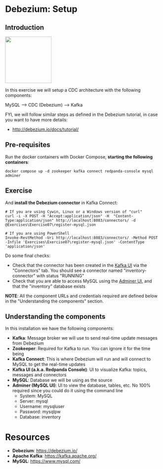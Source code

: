 # Debezium: Setup

## Introduction

<img width="150" src="https://new.paradigmadigital.com/wp-content/uploads/2017/06/debezium-1.png">

In this exercise we will setup a CDC architecture with the following components:

MySQL --> CDC (Debezium) --> Kafka

FYI, we will follow similar steps as defined in the Debezium tutorial, in case you want to have more details:

* http://debezium.io/docs/tutorial/

## Pre-requisites

Run the docker containers with Docker Compose, **starting the following containers**:

```shell
docker compose up -d zookeeper kafka connect redpanda-console mysql adminer
```
## Exercise

And **install the Debezium connector** in Kafka Connect:

```shell
# If you are using Cywin, Linux or a Windows version of "curl"
curl -i -X POST -H "Accept:application/json" -H  "Content-Type:application/json" http://localhost:8083/connectors/ -d @Exercises\Exercise07\register-mysql.json

# If you are using PowerShell
Invoke-RestMethod -Uri http://localhost:8083/connectors/ -Method POST -Infile 'Exercises\Exercise07\register-mysql.json' -ContentType 'application/json'
```
Do some final checks:

* Check that the connector has been created in the [Kafka UI](http://localhost:9000/overview) via the "Connectors" tab. You should see a connector named "inventory-connector" with status "RUNNING"
* Check that you are able to access MySQL using the [Adminer UI](http://localhost:8090/), and that the "inventory" database exists

**NOTE**: All the component URLs and credentials required are defined below in the "Understanding the components" section.

## Understanding the components

In this installation we have the following components:

* **Kafka**: Message broker we will use to send real-time update messages from Debezium
* **Zookeeper**: Required for Kafka to run. You can ignore it for the time being
* **Kafka Connect**: This is where Debezium will run and will connect to MySQL to get the real-time updates
* **Kafka UI (a.k.a. Redpanda Console)**: UI to visualize Kafka: topics, messages and connectors
* **MySQL**: Database we will be using as the source
* **Adminer (MySQL UI)**: UI to view the database, tables, etc. No 100% required since you could do it using the command line
    - System: MySQL
    - Server: mysql
    - Username: mysqluser
    - Password: mysqlpw
    - Database: inventory

# Resources

* **Debezium**: https://debezium.io/
* **Apache Kafka**: https://kafka.apache.org/
* **MySQL**: https://www.mysql.com/